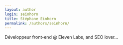 ```yaml
---
layout: author
login: seinhorn
title: Stéphane Einhorn
permalink: /authors/seinhorn/
---
```

Développeur front-end @ Eleven Labs, and SEO lover...
